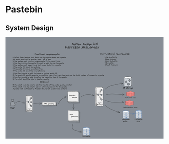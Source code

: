 # Pastebin
## System Design
![](https://github.com/Arslanka/Pastebin/blob/main/SD/Pastebin_System_Design_v2.png)
